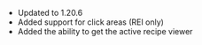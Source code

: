 * Updated to 1.20.6
* Added support for click areas (REI only)
* Added the ability to get the active recipe viewer